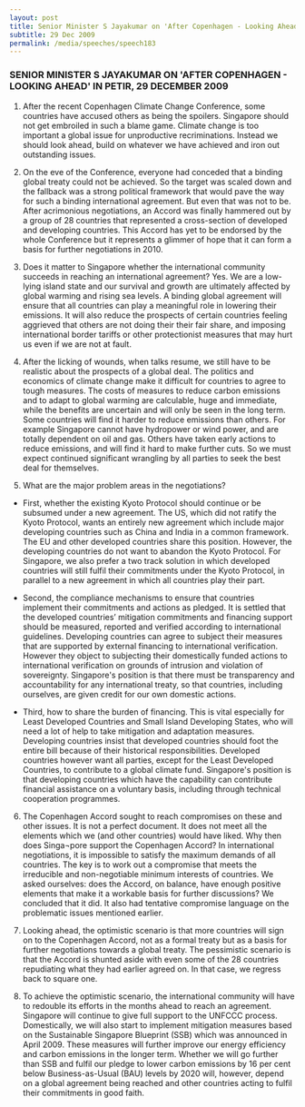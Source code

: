 ```yaml
---
layout: post
title: Senior Minister S Jayakumar on 'After Copenhagen - Looking Ahead' in PETIR, 29 December 2009
subtitle: 29 Dec 2009
permalink: /media/speeches/speech183
---
```


### SENIOR MINISTER S JAYAKUMAR ON 'AFTER COPENHAGEN - LOOKING AHEAD' IN PETIR, 29 DECEMBER 2009

1. After the recent Copenhagen Climate Change Conference, some countries have accused others as being the spoilers. Singapore should not get embroiled in such a blame game. Climate change is too important a global issue for unproductive recriminations. Instead we should look ahead, build on whatever we have achieved and iron out outstanding issues.

2. On the eve of the Conference, everyone had conceded that a binding global treaty could not be achieved. So the target was scaled down and the fallback was a strong political framework that would pave the way for such a binding international agreement. But even that was not to be. After acrimonious negotiations, an Accord was finally hammered out by a group of 28 countries that represented a cross-section of developed and developing countries. This Accord has yet to be endorsed by the whole Conference but it represents a glimmer of hope that it can form a basis for further negotiations in 2010.

3. Does it matter to Singapore whether the international community succeeds in reaching an international agreement? Yes. We are a low-lying island state and our survival and growth are ultimately affected by global warming and rising sea levels. A binding global agreement will ensure that all countries can play a meaningful role in lowering their emissions. It will also reduce the prospects of certain countries feeling aggrieved that others are not doing their their fair share, and imposing international border tariffs or other protectionist measures that may hurt us even if we are not at fault.

4. After the licking of wounds, when talks resume, we still have to be realistic about the prospects of a global deal. The politics and economics of climate change make it difficult for countries to agree to tough measures. The costs of measures to reduce carbon emissions and to adapt to global warming are calculable, huge and immediate, while the benefits are uncertain and will only be seen in the long term. Some countries will find it harder to reduce emissions than others. For example Singapore cannot have hydropower or wind power, and are totally dependent on oil and gas. Others have taken early actions to reduce emissions, and will find it hard to make further cuts. So we must expect continued significant wrangling by all parties to seek the best deal for themselves.

5. What are the major problem areas in the negotiations?

* First, whether the existing Kyoto Protocol should continue or be subsumed under a new agreement. The US, which did not ratify the Kyoto Protocol, wants an entirely new agreement which include major developing countries such as China and India in a common framework. The EU and other developed countries share this position. However, the developing countries do not want to abandon the Kyoto Protocol. For Singapore, we also prefer a two track solution in which developed countries will still fulfil their commitments under the Kyoto Protocol, in parallel to a new agreement in which all countries play their part.

* Second, the compliance mechanisms to ensure that countries implement their commitments and actions as pledged. It is settled that the developed countries’ mitigation commitments and financing support should be measured, reported and verified according to international guidelines. Developing countries can agree to subject their measures that are supported by external financing to international verification. However they object to subjecting their domestically funded actions to international verification on grounds of intrusion and violation of sovereignty. Singapore's position is that there must be transparency and accountability for any international treaty, so that countries, including ourselves, are given credit for our own domestic actions.

* Third, how to share the burden of financing. This is vital especially for Least Developed Countries and Small Island Developing States, who will need a lot of help to take mitigation and adaptation measures. Developing countries insist that developed countries should foot the entire bill because of their historical responsibilities. Developed countries however want all parties, except for the Least Developed Countries, to contribute to a global climate fund. Singapore's position is that developing countries which have the capability can contribute financial assistance on a voluntary basis, including through technical cooperation programmes.

6. The Copenhagen Accord sought to reach compromises on these and other issues. It is not a perfect document. It does not meet all the elements which we (and other countries) would have liked. Why then does Singa¬pore support the Copenhagen Accord? In international negotiations, it is impossible to satisfy the maximum demands of all countries. The key is to work out a compromise that meets the irreducible and non-negotiable minimum interests of countries. We asked ourselves: does the Accord, on balance, have enough positive elements that make it a workable basis for further discussions? We concluded that it did. It also had tentative compromise language on the problematic issues mentioned earlier.

7. Looking ahead, the optimistic scenario is that more countries will sign on to the Copenhagen Accord, not as a formal treaty but as a basis for further negotiations towards a global treaty. The pessimistic scenario is that the Accord is shunted aside with even some of the 28 countries repudiating what they had earlier agreed on. In that case, we regress back to square one.

8. To achieve the optimistic scenario, the international community will have to redouble its efforts in the months ahead to reach an agreement. Singapore will continue to give full support to the UNFCCC process. Domestically, we will also start to implement mitigation measures based on the Sustainable Singapore Blueprint (SSB) which was announced in April 2009. These measures will further improve our energy efficiency and carbon emissions in the longer term. Whether we will go further than SSB and fulfil our pledge to lower carbon emissions by 16 per cent below Business-as-Usual (BAU) levels by 2020 will, however, depend on a global agreement being reached and other countries acting to fulfil their commitments in good faith.
